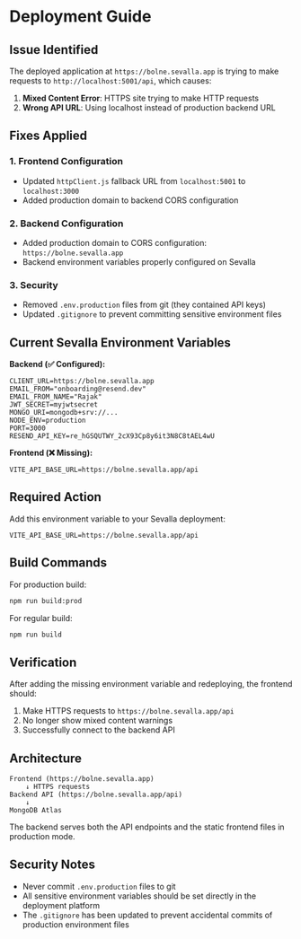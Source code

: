 # Deployment Guide

## Issue Identified

The deployed application at `https://bolne.sevalla.app` is trying to make requests to `http://localhost:5001/api`, which causes:

1. **Mixed Content Error**: HTTPS site trying to make HTTP requests
2. **Wrong API URL**: Using localhost instead of production backend URL

## Fixes Applied

### 1. Frontend Configuration
- Updated `httpClient.js` fallback URL from `localhost:5001` to `localhost:3000`
- Added production domain to backend CORS configuration

### 2. Backend Configuration
- Added production domain to CORS configuration: `https://bolne.sevalla.app`
- Backend environment variables properly configured on Sevalla

### 3. Security
- Removed `.env.production` files from git (they contained API keys)
- Updated `.gitignore` to prevent committing sensitive environment files

## Current Sevalla Environment Variables

**Backend (✅ Configured):**
```
CLIENT_URL=https://bolne.sevalla.app
EMAIL_FROM="onboarding@resend.dev"
EMAIL_FROM_NAME="Rajak"
JWT_SECRET=myjwtsecret
MONGO_URI=mongodb+srv://...
NODE_ENV=production
PORT=3000
RESEND_API_KEY=re_hGSQUTWY_2cX93Cp8y6it3N8C8tAEL4wU
```

**Frontend (❌ Missing):**
```
VITE_API_BASE_URL=https://bolne.sevalla.app/api
```

## Required Action

Add this environment variable to your Sevalla deployment:
```
VITE_API_BASE_URL=https://bolne.sevalla.app/api
```

## Build Commands

For production build:
```bash
npm run build:prod
```

For regular build:
```bash
npm run build
```

## Verification

After adding the missing environment variable and redeploying, the frontend should:
1. Make HTTPS requests to `https://bolne.sevalla.app/api`
2. No longer show mixed content warnings
3. Successfully connect to the backend API

## Architecture

```
Frontend (https://bolne.sevalla.app)
    ↓ HTTPS requests
Backend API (https://bolne.sevalla.app/api)
    ↓
MongoDB Atlas
```

The backend serves both the API endpoints and the static frontend files in production mode.

## Security Notes

- Never commit `.env.production` files to git
- All sensitive environment variables should be set directly in the deployment platform
- The `.gitignore` has been updated to prevent accidental commits of production environment files